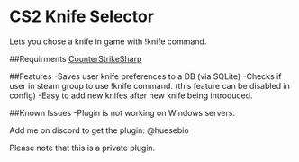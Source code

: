 # CS2 Knife Selector
Lets you chose a knife in game with !knife command.

##Requirments
[CounterStrikeSharp](https://github.com/roflmuffin/CounterStrikeSharp)

##Features
-Saves user knife preferences to a DB (via SQLite)
-Checks if user in steam group to use !knife command. (this feature can be disabled in config)
-Easy to add new knifes after new knife being introduced.

##Known Issues
-Plugin is not working on Windows servers.

Add me on discord to get the plugin: @huesebio

Please note that this is a private plugin.
